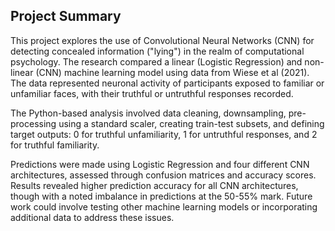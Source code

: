 ## Project Summary

This project explores the use of Convolutional Neural Networks (CNN) for detecting concealed information ("lying") in the realm of computational psychology. The research compared a linear (Logistic Regression) and non-linear (CNN) machine learning model using data from Wiese et al (2021). The data represented neuronal activity of participants exposed to familiar or unfamiliar faces, with their truthful or untruthful responses recorded.

The Python-based analysis involved data cleaning, downsampling, pre-processing using a standard scaler, creating train-test subsets, and defining target outputs: 0 for truthful unfamiliarity, 1 for untruthful responses, and 2 for truthful familiarity.

Predictions were made using Logistic Regression and four different CNN architectures, assessed through confusion matrices and accuracy scores. Results revealed higher prediction accuracy for all CNN architectures, though with a noted imbalance in predictions at the 50-55% mark. Future work could involve testing other machine learning models or incorporating additional data to address these issues.
